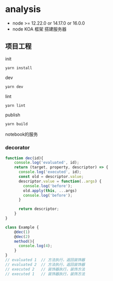 # analysis

- node >= 12.22.0 or 14.17.0 or 16.0.0
- node KOA 框架 搭建服务器

## 项目工程

init

```bash
yarn install
```

dev

```bash
yarn dev
```

lint

```bash
yarn lint
```

publish

```bash
yarn build
```

notebook的服务

### decorator

```ts
function dec(id){
    console.log('evaluated', id);
    return (target, property, descriptor) => {
      console.log('executed', id);
      const old = descriptor.value;
      descriptor.value = function(..args) {
        console.log('before');
        old.apply(this, ...args)
        console.log('before');
      }

      return descriptor;
    }
}

class Example {
    @dec(1)
    @dec(2)
    method(){
      console.log(4);
    }
}
// evaluated 1  // 方法执行，返回装饰器
// evaluated 2  // 方法执行，返回装饰器
// executed 2   // 装饰器执行，装饰方法
// executed 1   // 装饰器执行，装饰方法
```
